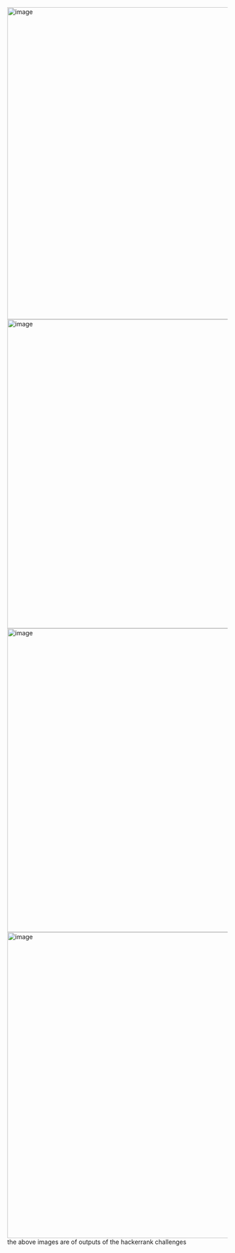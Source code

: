 <img width="713" alt="image" src="https://github.com/user-attachments/assets/1b0fdddd-067a-47ba-851f-ccdeac54e065">
<img width="706" alt="image" src="https://github.com/user-attachments/assets/b15dfcce-d9ed-468b-8395-19c1262e066d">
<img width="694" alt="image" src="https://github.com/user-attachments/assets/325b3e89-d4a2-4589-ab4b-523da1f80928">
<img width="699" alt="image" src="https://github.com/user-attachments/assets/883da561-32a9-4730-9739-9d0c66c5c7f4">
the above images are of outputs of the hackerrank challenges
